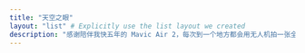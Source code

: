 ```yaml
---
title: "天空之眼"
layout: "list" # Explicitly use the list layout we created
description: "感谢陪伴我快五年的 Mavic Air 2，每次到一个地方都会用无人机拍一张全景图片作为记录，越攒越多，准备逐步搬迁到这个地方，每张图片点击即可沉浸式 360 度滚动查看。" # Added description to front matter
---
```

